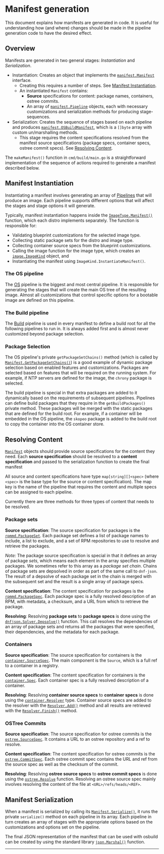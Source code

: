 # Manifest generation

This document explains how manifests are generated in code. It is useful for
understanding how (and where) changes should be made in the pipeline generation
code to have the desired effect.

## Overview

Manifests are generated in two general stages: _Instantiation_ and _Serialization_.
- Instantiation: Creates an object that implements the
  [`manifest.Manifest`][godoc-manifest-manifest] interface.
  - Creating this requires a number of steps. See [Manifest
    Instantiation](https://github.com/osbuild/images/tree/main/docs/developer/code-manifest-generation.md#manifest-instantiation).
  - An instantiated `Manifest` contains:
    - **Source** specifications for content: package names, containers, ostree
      commits.
    - An array of [`manifest.Pipeline`][godoc-manifest-pipeline] objects, each
      with necessary customizations and serialization methods for producing
      stage-sequences.
- Serialization: Creates the sequence of stages based on each pipeline and
  produces [`manifest.OSBuildManifest`][godoc-manifest-osbuildmanifest], which
  is a `[]byte` array with custom un/marshalling methods.
  - This stage requires the content specifications resolved from the manifest
    source specifications (package specs, container specs, ostree commit
    specs). See [Resolving Content](https://github.com/osbuild/images/tree/main/docs/developer/code-manifest-generation.md#resolving-content).

The `makeManifest()` function in `cmd/build/main.go` is a straightforward
implementation of the sequence of actions required to generate a manifest
described below.

## Manifest Instantiation

Instantiating a manifest involves generating an array of
[Pipelines][godoc-manifest-pipeline] that will produce an image. Each pipeline
supports different options that will affect the stages and stage options it
will generate.

Typically, manifest instantiation happens inside the
[`ImageType.Manifest()`][godoc-distro-imagetype] function, which each distro
implements separately. The function is responsible for:
- Validating blueprint customizations for the selected image type.
- Collecting static package sets for the distro and image type.
- Collecting container source specs from the blueprint customizations.
- Calling the image function for the image type, which creates an
  [`image.ImageKind`][godoc-image-imagekind] object, and
- Instantiating the manifest using `ImageKind.InstantiateManifest()`.

### The OS pipeline

The [OS][godoc-manifest-os] pipeline is the biggest and most central
pipeline. It is responsible for generating the stages that will create the main
OS tree of the resulting image. Almost all customizations that control specific
options for a bootable image are defined on this pipeline.

### The Build pipeline

The [Build][godoc-manifest-build] pipeline is used in every manifest to define
a build root for all the following pipelines to run in. It is always added
first and is almost never customized beyond package selection.

### Package Selection

The OS pipeline's private `getPackageSetChains()` method (which is called by
[`Manifest.GetPackageSetChains()`][godoc-manifest-manifest-getpackagesetchains])
is a good example of dynamic package selection based on enabled features and
customizations. Packages are selected based on features that will be required
on the running system. For example, if NTP servers are defined for the image,
the `chrony` package is selected.

The build pipeline is special in that extra packages are added to it
dynamically based on the requirements of subsequent pipelines. Pipelines can
define build packages that they require in the `getBuildPackages()` private
method. These packages will be merged with the static packages that are defined
for the build root. For example, if a container will be embedded in the OS
pipeline, the `skopeo` package is added to the build root to copy the container
into the OS container store.

## Resolving Content

[`Manifest`][godoc-manifest-manifest] objects should provide source
specifications for the content they need. Each **source specification** should be
resolved to a **content specification** and passed to the serialization function to
create the final manifest

All source and content specifications have type `map[string][]<spec>` (where
`<spec>` is the base type for the source or content specification). The map key
is the name of the pipeline that requires the content and multiple specs can be
assigned to each pipeline.

Currently there are three methods for three types of content that needs to be
resolved.

### Package sets

**Source specification**: The source specification for packages is the
[`rpmmd.PackageSet`][godoc-rpmmd-packageset]. Each package set defines a list of
package names to include, a list to exclude, and a set of RPM repositories to
use to resolve and retrieve the packages.

_Note:_ The package source specification is special in that it defines an array
of package _sets_, which means each element in the array specifies multiple
packages. We sometimes refer to this array as a _package set chain_. Chains of
package sets are depsolved in order as part of the same call to `dnf-json`. The
result of a depsolve of each package set in the chain is merged with the
subsequent set and the result is a single array of package specs.

**Content specification**: The content specification for packages is the
[`rpmmd.PackageSpec`][godoc-rpmmd-packagespec]. Each package spec is a fully resolved
description of an RPM, with metadata, a checksum, and a URL from which to
retrieve the package.

**Resolving**: Resolving **package sets** to **package specs** is done using
the [`dnfjson.Solver.Depsolve()`][godoc-dnfjson-solver-depsolve] function. This
call resolves the dependencies of an array of package sets and returns all the
packages that were specified, their dependencies, and the metadata for each
package.

### Containers

**Source specification**: The source specification for containers is the
[`container.SourceSpec`][godoc-container-sourcespec]. The main component is the
`Source`, which is a full ref to a container in a registry.

**Content specification**: The content specification for containers is the
[`container.Spec`][godoc-container-spec]. Each container spec is a fully
resolved description of a container.

**Resolving**: Resolving **container source specs** to **container specs** is
done using the [`container.Resolver`][godoc-container-resolver] type. Container
source specs are added to the resolver with the
[`Resolver.Add()`][godoc-container-resolver-add] method and all results are
retrieved with the [`Resolver.Finish()`][godoc-container-resolver-finish]
method.

### OSTree Commits

**Source specification**: The source specification for ostree commits is the
[`ostree.SourceSpec`][godoc-ostree-sourcespec]. It contains a URL to an ostree
repository and a ref to resolve.

**Content specification**: The content specification for ostree commits is the
[`ostree.CommitSpec`][godoc-ostree-commitspec]. Each ostree commit spec
contains the URL and ref from the source spec as well as the checksum of the
commit.

**Resolving**: Resolving **ostree source specs** to **ostree commit specs** is
done using the [`ostree.Resolve`][godoc-ostree-resolve] function. Resolving an
ostree source spec mainly involves resolving the content of the file at
`<URL>/refs/heads/<REF>`.

## Manifest Serialization

When a manifest is serialized by calling its
[`Manifest.Serialize()`][godoc-manifest-manifest-serialize], it runs the
private `serialize()` method on each pipeline in its array. Each pipeline in
turn creates an array of stages with the appropriate options based on the
customizations and options set on the pipeline.

The final JSON representation of the manifest that can be used with osbuild can
be created by using the standard library [`json.Marshal()`][godoc-json-marshal]
function.


----

[godoc-manifest-manifest]: https://pkg.go.dev/github.com/osbuild/images@main/pkg/manifest#Manifest
[godoc-manifest-pipeline]: https://pkg.go.dev/github.com/osbuild/images@main/pkg/manifest#Pipeline
[godoc-distro-imagetype]: https://pkg.go.dev/github.com/osbuild/images@main/pkg/distro/ImageType
[godoc-manifest-osbuildmanifest]: https://pkg.go.dev/github.com/osbuild/images@main/pkg/manifest#OSBuildManifest
[godoc-rpmmd-packageset]: https://pkg.go.dev/github.com/osbuild/images@main/pkg/rpmmd#PackageSet
[godoc-rpmmd-packagespec]: https://pkg.go.dev/github.com/osbuild/images@main/pkg/rpmmd#PackageSpec
[godoc-dnfjson-solver-depsolve]: https://pkg.go.dev/github.com/osbuild/images@main/internal/dnfjson#Solver.Depsolve
[godoc-container-sourcespec]: https://pkg.go.dev/github.com/osbuild/images@main/pkg/container#SourceSpec
[godoc-container-spec]: https://pkg.go.dev/github.com/osbuild/images@main/pkg/container#Spec
[godoc-container-resolver]: https://pkg.go.dev/github.com/osbuild/images@main/pkg/container#Resolver
[godoc-container-resolver-add]: https://pkg.go.dev/github.com/osbuild/images@main/pkg/container#Resolver.Add
[godoc-container-resolver-finish]: https://pkg.go.dev/github.com/osbuild/images@main/pkg/container#Resolver.Finish
[godoc-ostree-sourcespec]: https://pkg.go.dev/github.com/osbuild/images@main/pkg/ostree#SourceSpec
[godoc-ostree-commitspec]: https://pkg.go.dev/github.com/osbuild/images@main/pkg/ostree#CommitSpec
[godoc-ostree-resolve]: https://pkg.go.dev/github.com/osbuild/images@main/pkg/ostree#Resolve
[godoc-manifest-os]: https://pkg.go.dev/github.com/osbuild/images@main/pkg/manifest#OS
[godoc-manifest-build]: https://pkg.go.dev/github.com/osbuild/images@main/pkg/manifest#Build
[godoc-manifest-manifest-getpackagesetchains]: https://pkg.go.dev/github.com/osbuild/images@main/pkg/manifest#Manifest.GetPackageSetChains
[godoc-manifest-manifest-serialize]: https://pkg.go.dev/github.com/osbuild/images@main/pkg/manifest#Manifest.Serialize
[godoc-json-marshal]: https://pkg.go.dev/encoding/json#Marshal
[godoc-image-imagekind]: https://pkg.go.dev/github.com/osbuild/images@main/pkg/image#ImageKind
